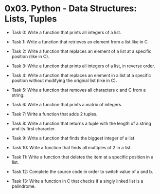 # 0x03. Python - Data Structures: Lists, Tuples

- Task 0:
Write a function that prints all integers of a list.

- Task 1:
Write a function that retrieves an element from a list like in C.

- Task 2:
Write a function that replaces an element of a list at a specific position (like in C).

- Task 3:
Write a function that prints all integers of a list, in reverse order.

- Task 4:
Write a function that replaces an element in a list at a specific position without modifying the original list (like in C).

- Task 5:
Write a function that removes all characters c and C from a string.

- Task 6:
Write a function that prints a matrix of integers.

- Task 7:
Write a function that adds 2 tuples.

- Task 8:
Write a function that returns a tuple with the length of a string and its first character.

- Task 9:
Write a function that finds the biggest integer of a list.

- Task 10:
Write a function that finds all multiples of 2 in a list.

- Task 11:
Write a function that deletes the item at a specific position in a list.

- Task 12:
Complete the source code in order to switch value of a and b.

- Task 13:
Write a function in C that checks if a singly linked list is a palindrome.
